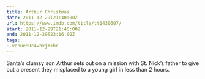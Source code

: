 ```yaml
---
title: Arthur Christmas
date: 2011-12-29T21:40:00Z
url: https://www.imdb.com/title/tt1430607/
start: 2011-12-29T21:40:00Z
end: 2011-12-29T23:16:00Z
tags:
- venue:9c4vhxjm+hc
---
```

Santa’s clumsy son Arthur sets out on a mission with St. Nick’s father to give out a present they misplaced to a young girl in less than 2 hours.

